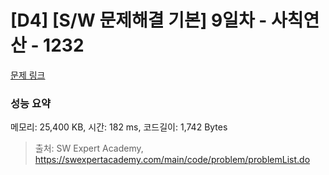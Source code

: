# [D4] [S/W 문제해결 기본] 9일차 - 사칙연산 - 1232 

[문제 링크](https://swexpertacademy.com/main/code/problem/problemDetail.do?contestProbId=AV141J8KAIcCFAYD) 

### 성능 요약

메모리: 25,400 KB, 시간: 182 ms, 코드길이: 1,742 Bytes



> 출처: SW Expert Academy, https://swexpertacademy.com/main/code/problem/problemList.do